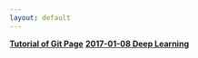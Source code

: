 ```yaml
---
layout: default
---
```


[**Tutorial of Git Page**](tutorial.md)
[**2017-01-08 Deep Learning**](2017-01-08-machine-learning.html)
